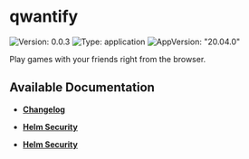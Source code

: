 # qwantify

![Version: 0.0.3](https://img.shields.io/badge/Version-0.0.3-informational?style=flat-square) ![Type: application](https://img.shields.io/badge/Type-application-informational?style=flat-square) ![AppVersion: "20.04.0"](https://img.shields.io/badge/AppVersion-"20.04.0"-informational?style=flat-square)

Play games with your friends right from the browser.

## Available Documentation

- [**Changelog**](CHANGELOG)

- [**Helm Security**](container-security)

- [**Helm Security**](helm-security)

